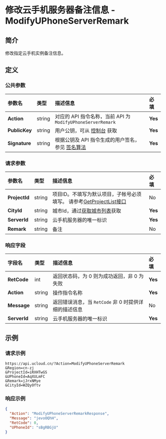 # 修改云手机服务器备注信息 - ModifyUPhoneServerRemark

## 简介

修改指定云手机实例备注信息。









## 定义

### 公共参数

| 参数名 | 类型 | 描述信息 | 必填 |
|:---|:---|:---|:---|
| **Action**     | string  | 对应的 API 指令名称，当前 API 为 `ModifyUPhoneServerRemark`                        | **Yes** |
| **PublicKey**  | string  | 用户公钥，可从 [控制台](https://console.ucloud.cn/uapi/apikey) 获取                                             | **Yes** |
| **Signature**  | string  | 根据公钥及 API 指令生成的用户签名，参见 [签名算法](api/summary/signature.md)  | **Yes** |

### 请求参数

| 参数名 | 类型 | 描述信息 | 必填 |
|:---|:---|:---|:---|
| **ProjectId** | string | 项目ID。不填写为默认项目，子帐号必须填写。 请参考[GetProjectList接口](https://docs.ucloud.cn/api/summary/get_project_list) |No|
| **CityId** | string | 城市Id，通过[获取城市列表](#DescribeUPhoneCities)获取 |**Yes**|
| **ServerId** | string | 云手机服务器的唯一标识 |**Yes**|
| **Remark** | string | 备注 |No|

### 响应字段

| 字段名 | 类型 | 描述信息 | 必填 |
|:---|:---|:---|:---|
| **RetCode** | int | 返回状态码，为 0 则为成功返回，非 0 为失败 |**Yes**|
| **Action** | string | 操作指令名称 |**Yes**|
| **Message** | string | 返回错误消息，当 `RetCode` 非 0 时提供详细的描述信息 |No|
| **ServerId** | string | 云手机服务器的唯一标识 |**Yes**|




## 示例

### 请求示例
    
```
https://api.ucloud.cn/?Action=ModifyUPhoneServerRemark
&Region=cn-zj
&ProjectId=iRXHTwGS
&UPhoneId=AqXULmFC
&Remark=jJrxNMye
&CityId=WZQyOftv
```

### 响应示例
    
```json
{
  "Action": "ModifyUPhoneServerRemarkResponse",
  "Message": "jevoOQhH",
  "RetCode": 0,
  "UPhoneId": "sBgRBGjU"
}
```





